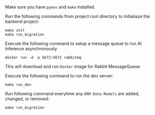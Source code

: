 Make sure you have `pyenv` and `make` installed.
    
Run the following commands from project root directory to initialiaze the backend project:
```
make init
make run_migration
```    

Execute the following command to setup a message queue to run AI inference asynchronously
```
docker run -d -p 5672:5672 rabbitmq
```
This will download and run `Docker` image for Rabbit MessageQueue

Execute the following command to run the dev server:
```
make run_dev
```
  
Run following command everytime any `ORM Data Models` are added, changed, or removed:
```
make run_migration
```